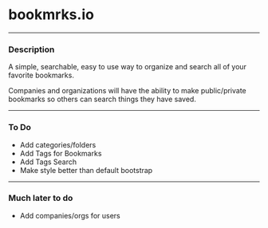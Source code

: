 # bookmrks.io

----------
### Description
A simple, searchable, easy to use way to organize and search all of your favorite bookmarks.

Companies and organizations will have the ability to make public/private bookmarks so others can search things they have saved.

----------

### To Do
 - Add categories/folders
 - Add Tags for Bookmarks
 - Add Tags Search
 - Make style better than default bootstrap

----------

### Much later to do
- Add companies/orgs for users

